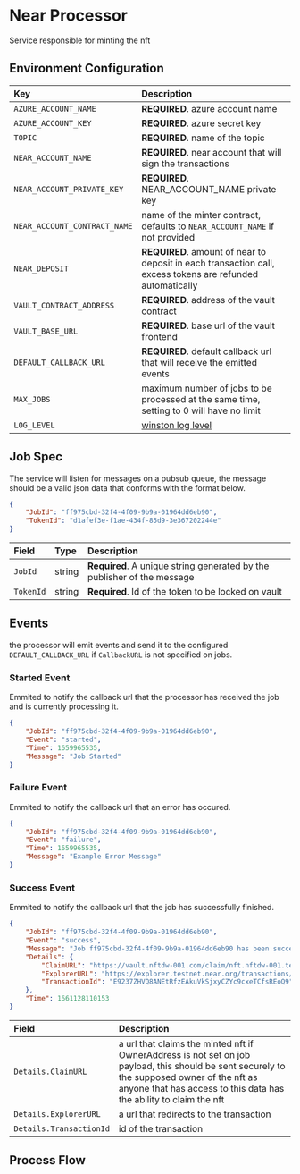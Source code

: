 # Near Processor

Service responsible for minting the nft

## Environment Configuration
| Key | Description |
| :-- | :---------- |
| `AZURE_ACCOUNT_NAME` | **REQUIRED**. azure account name |
| `AZURE_ACCOUNT_KEY` | **REQUIRED**. azure secret key |
| `TOPIC` | **REQUIRED**. name of the topic |
| `NEAR_ACCOUNT_NAME` | **REQUIRED**. near account that will sign the transactions |
| `NEAR_ACCOUNT_PRIVATE_KEY` | **REQUIRED**. NEAR_ACCOUNT_NAME private key |
| `NEAR_ACCOUNT_CONTRACT_NAME` | name of the minter contract, defaults to `NEAR_ACCOUNT_NAME` if not provided |
| `NEAR_DEPOSIT` | **REQUIRED**. amount of near to deposit in each transaction call, excess tokens are refunded automatically |
| `VAULT_CONTRACT_ADDRESS` | **REQUIRED**. address of the vault contract |
| `VAULT_BASE_URL` | **REQUIRED**. base url of the vault frontend |
| `DEFAULT_CALLBACK_URL` | **REQUIRED**. default callback url that will receive the emitted events |
| `MAX_JOBS` | maximum number of jobs to be processed at the same time, setting to 0 will have no limit |
| `LOG_LEVEL` | [winston log level](https://www.npmjs.com/package/winston#logging-levels)|

## Job Spec
The service will listen for messages on a pubsub queue, the message should be a valid json data that conforms with the format below.

```json
{
    "JobId": "ff975cbd-32f4-4f09-9b9a-01964dd6eb90",
    "TokenId": "d1afef3e-f1ae-434f-85d9-3e367202244e"
}
```

| Field | Type | Description |
| :---- | :--- | :---------- |
| `JobId` | string | **Required**.  A unique string generated by the publisher of the message |
| `TokenId` | string | **Required**. Id of the token to be locked on vault |
## Events

the processor will emit events and send it to the configured `DEFAULT_CALLBACK_URL` if `CallbackURL` is not specified on jobs. 

### Started Event
Emmited to notify the callback url that the processor has received the job and is currently processing it.
```json
{
    "JobId": "ff975cbd-32f4-4f09-9b9a-01964dd6eb90",
    "Event": "started",
    "Time": 1659965535,
    "Message": "Job Started"
}
```
### Failure Event
Emmited to notify the callback url that an error has occured.
```json
{
    "JobId": "ff975cbd-32f4-4f09-9b9a-01964dd6eb90",
    "Event": "failure",
    "Time": 1659965535,
    "Message": "Example Error Message"
}

```
### Success Event
Emmited to notify the callback url that the job has successfully finished.
```json
{
    "JobId": "ff975cbd-32f4-4f09-9b9a-01964dd6eb90",
    "Event": "success",
    "Message": "Job ff975cbd-32f4-4f09-9b9a-01964dd6eb90 has been successfully processed",
    "Details": {
        "ClaimURL": "https://vault.nftdw-001.com/claim/nft.nftdw-001.testnet/2d7c23e9-134c-445e-8882-d5be78c0ce56?token=eyJORlRDb250cmFjdCI6Im5mdC5uZnRkdy0wMDEudGVzdG5ldCIsIlRva2VuSWQiOiIyZDdjMjNlOS0xMzRjLTQ0NWUtODg4Mi1kNWJlNzhjMGNlNTYiLCJQcml2YXRlS2V5IjoiZWQyNTUxOTozZHdpamhHcGNnRXYxN3VWZW14aEtEZkNHS3pLSDk4aERWNjVzVEg3ZVA1aXgza3htc3JLSzU3dE1NTXF2OWlybU1KTEoyM3JWcFYxZFROQ1c0aENkNzlmIiwiVmF1bHRDb250cmFjdCI6InZhdWx0Lm5mdGR3LTAwMS50ZXN0bmV0In0%3D",
        "ExplorerURL": "https://explorer.testnet.near.org/transactions/E9237ZHVQ8ANEtRfzEAkuVkSjxyCZYc9cxeTCfsREoQ9",
        "TransactionId": "E9237ZHVQ8ANEtRfzEAkuVkSjxyCZYc9cxeTCfsREoQ9"
    },
    "Time": 1661128110153
}
```
| Field | Description |
| :---- | :---------- |
| `Details.ClaimURL` | a url that claims the minted nft if OwnerAddress is not set on job payload, this should be sent securely to the supposed owner of the nft as anyone that has access to this data has the ability to claim the nft |
| `Details.ExplorerURL` | a url that redirects to the transaction |
| `Details.TransactionId` | id of the transaction |

## Process Flow